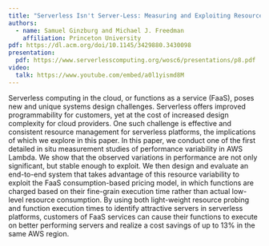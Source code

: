 ```yaml
---
title: "Serverless Isn't Server-Less: Measuring and Exploiting Resource Variability on Cloud FaaS Platforms"
authors:
  - name: Samuel Ginzburg and Michael J. Freedman
    affiliation: Princeton University
pdf: https://dl.acm.org/doi/10.1145/3429880.3430098
presentation:
  pdf: https://www.serverlesscomputing.org/wosc6/presentations/p8.pdf
video:
  talk: https://www.youtube.com/embed/a0l1yismd8M
---
```


Serverless computing in the cloud, or functions as a service (FaaS), poses new and unique systems design challenges. Serverless offers improved programmability for customers, yet at the cost of increased design complexity for cloud providers. One such challenge is effective and consistent resource management for serverless platforms, the implications of which we explore in this paper. In this paper, we conduct one of the first detailed in situ measurement studies of performance variability in AWS Lambda. We show that the observed variations in performance are not only significant, but stable enough to exploit. We then design and evaluate an end-to-end system that takes advantage of this resource variability to exploit the FaaS consumption-based pricing model, in which functions are charged based on their fine-grain execution time rather than actual low-level resource consumption. By using both light-weight resource probing and function execution times to identify attractive servers in serverless platforms, customers of FaaS services can cause their functions to execute on better performing servers and realize a cost savings of up to 13% in the same AWS region.